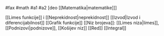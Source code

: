 #fax #math #a1 #a2 [deo [[Matematika|matematike]]]
$\:$

[[Limes funkcije]] i [[Neprekidnost|neprekidnost]]
[[Izvod|Izvod i diferencijabilnost]]
[[Grafik funkcije]]
[[Niz brojeva]]: [[Limes niza|limes]], [[Podnizovi|podnizove]], [[Košijev niz]]
[[Red]]
[[Integral]]